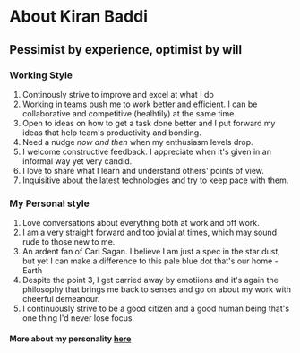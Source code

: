# About Kiran Baddi
  ##       Pessimist by experience, optimist by will
  
### Working Style

1. Continously strive to improve and excel at what I do
2. Working in teams push me to work better and efficient. I can be collaborative and competitive (healhtily) at the same time. 
3. Open to ideas on how to get a task done better and I put forward my ideas that help team's productivity and bonding.
4. Need a nudge _now and then_ when my enthusiasm levels drop. 
5. I welcome constructive feedback. I appreciate when it's given in an informal way yet very candid.
6. I love to share what I learn and understand others' points of view.
7. Inquisitive about the latest technologies and try to keep pace with them.

### My Personal style

1. Love conversations about everything both at work and off work.
2. I am a very straight forward and too jovial at times, which may sound rude to those new to me.
3. An ardent fan of Carl Sagan. I believe I am just a spec in the star dust, but yet I can make a difference to this pale blue dot that's our home - Earth
4. Despite the point 3, I get carried away by emotiions and it's again the philosophy that brings me back to senses and go on about my work with cheerful demeanour.
5. I continuously strive to be a good citizen and a good human being that's one thing I'd never lose focus. 


#### More about my personality [here](https://www.16personalities.com/profiles/0d301c3680628)
